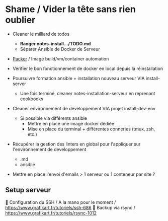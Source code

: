 # Shame / Vider la tête sans rien oublier

- Cleaner le milliard de todos
  - **Ranger notes-install.../TODO.md**
  - Séparer Ansible de Docker de Serveur

- [Packer](https://www.packer.io/) / Image build/vm/container automation

- Vérifier le bon fonctionnement de docker en local depuis la réinstallation

- Poursuivre formation ansible + installation nouveau serveur VIA install-server
  - Une fois terminé, cleaner notes-installation-serveur en reprenant cookbooks

- Cleaner environnement de développement VIA projet install-dev-env
  - Si possible via différents ansible
    - Mettre en place une image docker dédiée
    - Mise en place du terminal + différentes conneries (tmux, zsh, etc.)

- Récupérer la gestion des linters en global pour l'appliquer sur l'environnement de developpement
  - .md
  - ansible

- Mettre en place l'envoi d'emails > 1 serveur ou 1 conteneur par site ?

## Setup serveur

🌱 Configuration du SSH / A la mano pour le moment / https://www.grafikart.fr/tutoriels/ssh-686
🌱 Backup via rsync / https://www.grafikart.fr/tutoriels/rsync-1012